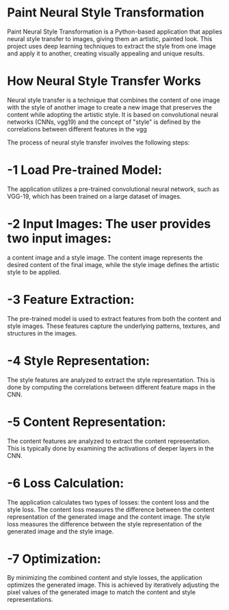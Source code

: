 # Paint Neural Style Transformation
Paint Neural Style Transformation is a Python-based application that applies neural style transfer to images, giving them an artistic, painted look. This project uses deep learning techniques to extract the style from one image and apply it to another, creating visually appealing and unique results.


# How Neural Style Transfer Works

Neural style transfer is a technique that combines the content of one image with the style of another image to create a new image that preserves the content while adopting the artistic style. It is based on convolutional neural networks (CNNs, vgg19) and the concept of "style" is defined by the correlations between different features in the vgg 


The process of neural style transfer involves the following steps:

# -1 Load Pre-trained Model:
 The application utilizes a pre-trained convolutional neural network, such as VGG-19, which has been trained on a large dataset of images.

# -2 Input Images: The user provides two input images:
 a content image and a style image. The content image represents the desired content of the final image, while the style image defines the artistic style to be applied.

# -3 Feature Extraction: 
The pre-trained model is used to extract features from both the content and style images. These features capture the underlying patterns, textures, and structures in the images.

# -4 Style Representation: 
The style features are analyzed to extract the style representation. This is done by computing the correlations between different feature maps in the CNN.

# -5 Content Representation:
 The content features are analyzed to extract the content representation. This is typically done by examining the activations of deeper layers in the CNN.

# -6 Loss Calculation:
 The application calculates two types of losses: the content loss and the style loss. The content loss measures the difference between the content representation of the generated image and the content image. The style loss measures the difference between the style representation of the generated image and the style image.

# -7 Optimization: 
By minimizing the combined content and style losses, the application optimizes the generated image. This is achieved by iteratively adjusting the pixel values of the generated image to match the content and style representations.

